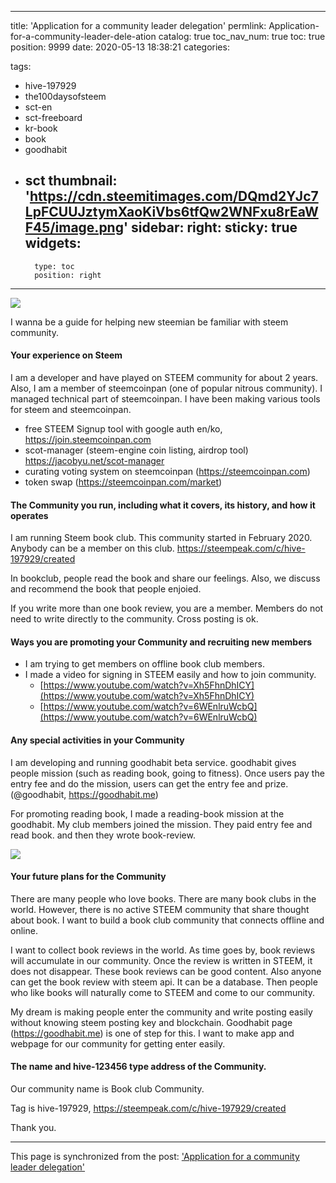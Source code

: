 
---
title: 'Application for a community leader delegation'
permlink: Application-for-a-community-leader-dele-ation
catalog: true
toc_nav_num: true
toc: true
position: 9999
date: 2020-05-13 18:38:21
categories:

tags:
- hive-197929
- the100daysofsteem
- sct-en
- sct-freeboard
- kr-book
- book
- goodhabit
- sct
thumbnail: 'https://cdn.steemitimages.com/DQmd2YJc7LpFCUUJztymXaoKiVbs6tfQw2WNFxu8rEaWF45/image.png'
sidebar:
    right:
        sticky: true
widgets:
    -
        type: toc
        position: right
---


![](https://cdn.steemitimages.com/DQmd2YJc7LpFCUUJztymXaoKiVbs6tfQw2WNFxu8rEaWF45/image.png)

I wanna be a guide for helping new steemian be familiar with steem community.

#### Your experience on Steem

I am a developer and have played on STEEM community for about 2 years. Also, I am a member of steemcoinpan (one of popular nitrous community). I managed technical part of steemcoinpan. I have been making various tools for steem and steemcoinpan.

* free STEEM Signup tool with google auth en/ko,
https://join.steemcoinpan.com
* scot-manager (steem-engine coin listing, airdrop tool)
https://jacobyu.net/scot-manager
* curating voting system on steemcoinpan (https://steemcoinpan.com)
* token swap (https://steemcoinpan.com/market)

#### The Community you run, including what it covers, its history, and how it operates

I am running Steem book club.  This community started in February 2020. Anybody can be a member on this club.
https://steempeak.com/c/hive-197929/created

In bookclub, people read the book and share our feelings. Also, we discuss  and recommend the book that people enjoied.

If you write more than one book review, you are a member. Members do not need to write directly to the community. Cross posting is ok. 


#### Ways you are promoting your Community and recruiting new members

* I am trying to get members on offline book club members.
* I made a video for signing in STEEM easily and how to join community.
    * [https://www.youtube.com/watch?v=Xh5FhnDhICY](https://www.youtube.com/watch?v=Xh5FhnDhICY)
    * [https://www.youtube.com/watch?v=6WEnlruWcbQ](https://www.youtube.com/watch?v=6WEnlruWcbQ)

#### Any special activities in your Community

I am developing and running goodhabit beta service. goodhabit gives people mission (such as reading book, going to fitness). Once users pay the entry fee and do the mission, users can get the entry fee and prize. (@goodhabit, https://goodhabit.me)

For promoting reading book, I made a reading-book mission at the goodhabit. My club members joined the mission. They paid entry fee and read book. and then they wrote book-review. 

![](https://cdn.steemitimages.com/DQmeqA75pPcCDgus3pCQjMkut7bt4SmTQE94x7cAKSijVjt/image.png)


 
#### Your future plans for the Community

There are many people who love books. There are many book clubs in the world. However, there is no active STEEM community that share thought about book. I want to build a book club community that connects offline and online.

I want to collect book reviews in the world. As time goes by, book reviews will accumulate in our community. Once the review is written in STEEM, it does not disappear. These book reviews can be good content. Also anyone can get the book review with steem api. It can be a database. Then people who like books will naturally come to STEEM and come to our community.

My dream is making people enter the community and write posting easily without knowing steem posting key and blockchain.  Goodhabit page (https://goodhabit.me) is one of step for this. I want to make app and webpage for our community for getting enter easily.

#### The name and hive-123456 type address of the Community.

Our community name is Book club Community.

Tag is hive-197929, https://steempeak.com/c/hive-197929/created

Thank you.

- - -

This page is synchronized from the post: ['Application for a community leader delegation'](https://steempeak.com/@jacobyu/application-for-a-community-leader-delegation)
